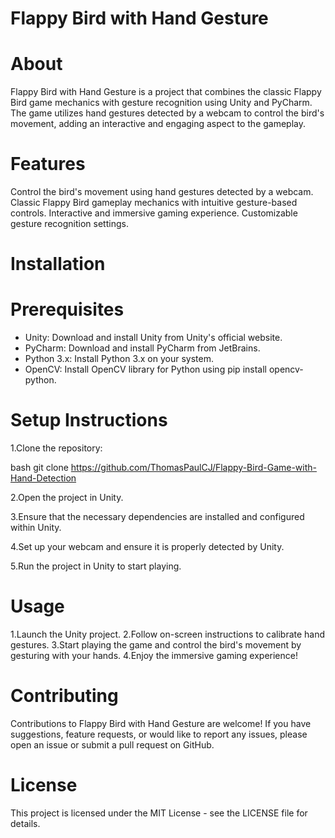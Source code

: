 # Flappy Bird with Hand Gesture

# About

Flappy Bird with Hand Gesture is a project that combines the classic Flappy Bird game mechanics with gesture recognition using Unity and PyCharm. The game utilizes hand gestures detected by a webcam to control the bird's movement, adding an interactive and engaging aspect to the gameplay.

# Features

Control the bird's movement using hand gestures detected by a webcam.
Classic Flappy Bird gameplay mechanics with intuitive gesture-based controls.
Interactive and immersive gaming experience.
Customizable gesture recognition settings.

# Installation

# Prerequisites

- Unity: Download and install Unity from Unity's official website.
- PyCharm: Download and install PyCharm from JetBrains.
- Python 3.x: Install Python 3.x on your system.
- OpenCV: Install OpenCV library for Python using pip install opencv-python.
# Setup Instructions
1.Clone the repository:
  
  bash
  git clone https://github.com/ThomasPaulCJ/Flappy-Bird-Game-with-Hand-Detection
  
2.Open the project in Unity.

3.Ensure that the necessary dependencies are installed and configured within Unity.

4.Set up your webcam and ensure it is properly detected by Unity.

5.Run the project in Unity to start playing.

# Usage

1.Launch the Unity project.
2.Follow on-screen instructions to calibrate hand gestures.
3.Start playing the game and control the bird's movement by gesturing with your hands.
4.Enjoy the immersive gaming experience!

# Contributing

Contributions to Flappy Bird with Hand Gesture are welcome! If you have suggestions, feature requests, or would like to report any issues, please open an issue or submit a pull request on GitHub.

# License

This project is licensed under the MIT License - see the LICENSE file for details.
